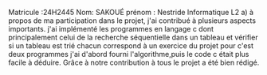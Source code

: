 Matricule :24H2445
Nom: SAKOUÉ 
prénom : Nestride 
Informatique L2
a) à propos de ma participation dans le projet, j'ai contribué à plusieurs aspects importants.
j'ai implémenté les programmes en langage c dont principalement celui de la recherche séquentielle dans un tableau et vérifier si un tableau est trié chacun correspond à un exercice du projet 
pour c'est deux programmes j'ai d'abord fourni l'algorithme,puis le code c était plus facile à déduire.
Grâce à notre contribution à tous le projet a été bien rédigé.
